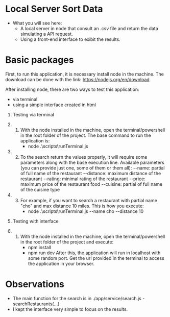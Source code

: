 # Local Server Sort Data
 - What you will see here: 
   - A local server in node that consult an .csv file and return the data simulating a API request. 
   - Using a front-end interface to exibit the results.

# Basic packages
First, to run this application, it is necessary install node in the machine.
The download can be done with the link: https://nodejs.org/en/download.

After installing node, there are two ways to test this application: 
 - via terminal 
 - using a simple interface created in html

1. Testing via terminal
  1. 1. With the node installed in the machine, open the terminal/powershell in the root folder of the project.
        The base command to run the application is:
        - node .\scripts\runTerminal.js
        
  1. 2. To the search return the values properly, it will require some parameters along with the base execution line.
        Available parameters (you can provide just one, some of them or them all):
        --name: partial of full name of the restaurant
        --distance: maximum distance of the restaurant
        --rating: minimal rating of the restaurant
        --price: maximum price of the restaurant food
        --cuisine: partial of full name of the cuisine type
  
  1. 3. For example, if you want to search a restaurant with partial name "cho" and max distance 10 miles. This is how you execute:
        - node .\scripts\runTerminal.js --name cho --distance 10

2. Testing with interface
  2. 1. With the node installed in the machine, open the terminal/powershell in the root folder of the project and execute:
        - npm install
        - npm run dev
        After this, the application will run in localhost with some random port. 
        Get the url provided in the terminal to access the application in your browser.

# Observations
- The main function for the search is in ./app/service/search.js - searchRestaurants(...)
- I kept the interface very simple to focus on the results.